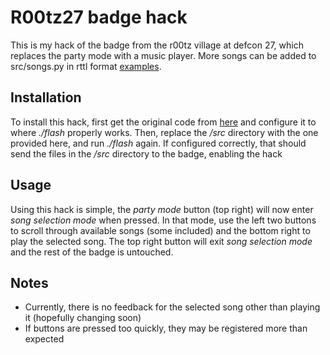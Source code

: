 # R00tz27 badge hack
This is my hack of the badge from the r00tz village at defcon 27, which replaces the party mode with a music player. More songs can be added to src/songs.py in rttl format [examples](http://www.picaxe.com/RTTTL-Ringtones-for-Tune-Command/).


## Installation
To install this hack, first get the original code from [here](https://github.com/badg3rs-labs/r00tz27) and configure it to where _./flash_ properly works. Then, replace the _/src_ directory with the one provided here, and run _./flash_ again. If configured correctly, that should send the files in the _/src_ directory to the badge, enabling the hack

## Usage
Using this hack is simple, the _party mode_ button (top right) will now enter _song selection mode_ when pressed. In that mode, use the left two buttons to scroll through available songs (some included) and the bottom right to play the selected song. The top right button will exit _song selection mode_ and the rest of the badge is untouched.

## Notes
* Currently, there is no feedback for the selected song other than playing it (hopefully changing soon)
* If buttons are pressed too quickly, they may be registered more than expected
